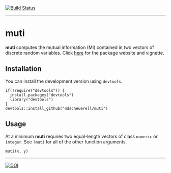 [![Build
Status](https://travis-ci.org/mdscheuerell/muti.svg?branch=master)](https://travis-ci.org/mdscheuerell/muti)

------------------------------------------------------------------------

muti
====

**muti** computes the mutual information (MI) contained in two vectors
of discrete random variables. Click
[here](https://mdscheuerell.github.io/muti) for the package website and
vignette.

Installation
------------

You can install the development version using `devtools`.

    if(!require("devtools")) {
      install.packages("devtools")
      library("devtools")
    }
    devtools::install_github("mdscheuerell/muti")

Usage
-----

At a minimum **muti** requires two equal-length vectors of class
`numeric` or `integer`. See `?muti` for all of the other function
arguments.

    muti(x, y)

------------------------------------------------------------------------

[![DOI](https://zenodo.org/badge/85351399.svg)](https://zenodo.org/badge/latestdoi/85351399)
